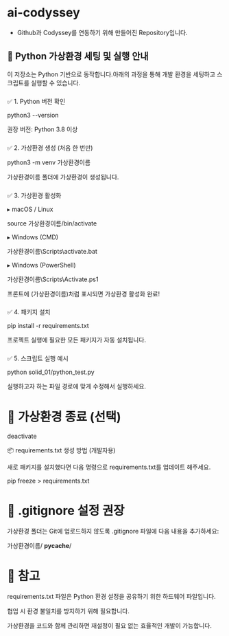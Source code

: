 # ai-codyssey
- Github과 Codyssey를 연동하기 위해 만들어진 Repository입니다.


## 🐍 Python 가상환경 세팅 및 실행 안내
이 저장소는 Python 기반으로 동작합니다.아래의 과정을 통해 개발 환경을 세팅하고 스크립트를 실행할 수 있습니다.

###
✅ 1. Python 버전 확인

python3 --version

권장 버전: Python 3.8 이상

###
✅ 2. 가상환경 생성 (처음 한 번만)

python3 -m venv 가상환경이름

가상환경이름 폴더에 가상환경이 생성됩니다.

###
✅ 3. 가상환경 활성화

▸ macOS / Linux

source 가상환경이름/bin/activate

▸ Windows (CMD)

가상환경이름\Scripts\activate.bat

▸ Windows (PowerShell)

가상환경이름\Scripts\Activate.ps1

프론트에 (가상환경이름)처럼 표시되면 가상환경 활성화 완료!

###
✅ 4. 패키지 설치

pip install -r requirements.txt

프로젝트 실행에 필요한 모든 패키지가 자동 설치됩니다.

###
✅ 5. 스크립트 실행 예시

python solid_01/python_test.py

실행하고자 하는 파일 경로에 맞게 수정해서 실행하세요.

# 🚩 가상환경 종료 (선택)

deactivate

📦 requirements.txt 생성 방법 (개발자용)

새로 패키지를 설치했다면 다음 명령으로 requirements.txt를 업데이트 해주세요.

pip freeze > requirements.txt

###
# 🚫 .gitignore 설정 권장

가상환경 폴더는 Git에 업로드하지 않도록 .gitignore 파일에 다음 내용을 추가하세요:

가상환경이름/
__pycache__/
###

# 📙 참고

requirements.txt 파일은 Python 환경 설정을 공유하기 위한 하드웨어 파일입니다.

협업 시 환경 불일치를 방지하기 위해 필요합니다.

가상환경을 코드와 함께 관리하면 재설정이 필요 없는 효율적인 개발이 가능합니다.


